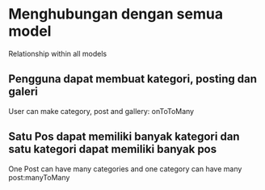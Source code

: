# Menghubungan dengan semua model
Relationship within all models

## Pengguna dapat membuat kategori, posting dan galeri
User can make category, post and gallery: onToToMany

## Satu Pos dapat memiliki banyak kategori dan satu kategori dapat memiliki banyak pos
One Post can have many categories and one category can have many post:manyToMany
